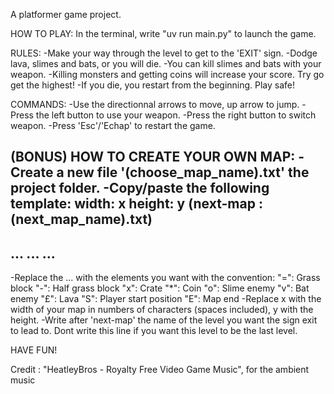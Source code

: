 A platformer game project.

HOW TO PLAY:
In the terminal, write "uv run main.py" to launch the game.

RULES:
-Make your way through the level to get to the 'EXIT' sign.
-Dodge lava, slimes and bats, or you will die.
-You can kill slimes and bats with your weapon.
-Killing monsters and getting coins will increase your score. Try go get the highest!
-If you die, you restart from the beginning. Play safe!

COMMANDS:
-Use the directionnal arrows to move, up arrow to jump.
-Press the left button to use your weapon.
-Press the right button to switch weapon.
-Press 'Esc'/'Echap' to restart the game.


(BONUS) HOW TO CREATE YOUR OWN MAP:
-Create a new file '(choose_map_name).txt' the project folder.
-Copy/paste the following template:
width: x
height: y
(next-map : (next_map_name).txt)
---
...
...
...
---
-Replace the ... with the elements you want with the convention:
    "=":   Grass block
    "-":   Half grass block
    "x":   Crate
    "*":   Coin
    "o":   Slime enemy
    "v":   Bat enemy
    "£":   Lava
    "S":   Player start position
    "E":   Map end
-Replace x with the width of your map in numbers of characters (spaces included), y with the height.
-Write after 'next-map' the name of the level you want the sign exit to lead to. Dont write this line if you want this level to be the last level.


HAVE FUN!

Credit :
"HeatleyBros - Royalty Free Video Game Music",  for the ambient music
